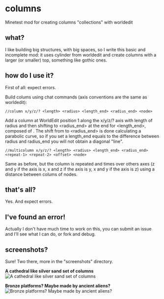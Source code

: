 # columns
Minetest mod for creating columns "collections" with worldedit

## what?
I like building big structures, with big spaces, so I write this basic and incomplete mod: it uses cylinder from worldedit 
and create columns with a larger (or smaller) top, something like gothic ones.

## how do I use it?
First of all: expect errors.

Build colums using chat commands (axis conventions are the same as worldedit):

```//column x/y/z/? <length> <radius> <length_end> <radius_end> <node>```

Add a column at WorldEdit position 1 along the x/y/z/? axis with length <length> of radius <radius> and then shifting to 
<radius_end> at the end for <length_end>, composed of <node>. The shift from <radius> to <radius_end> is done calculating a
parabolic curve, so if you set a length_end equals to the difference between radius and radius_end you will not obtain 
a diagonal "line".

```//multicolumn x/y/z/? <length> <radius> <length_end> <radius_end> <repeat-1> <repeat-2> <offset> <node>```

Same as before, but the column is repeated <repeat-1> and <repeat-2> times over others axes (z and y if the axis is x, 
x and z if the axis is y, x and y if the axis is z) using a distance between colums of <offset> nodes.

## that's all?
Yes. And expect errors.

## I've found an error!
Actually I don't have much time to work on this, you can submit an issue and I'll see what I can do, or fork and debug.

## screenshots?
Sure! Two there, more in the "screenshots" directory.

**A cathedral like silver sand set of columns**
![A cathedral like silver sand set of columns](https://github.com/elettrico/columns/blob/master/screenshots/cathedral_like_silversand.png)

**Bronze platforms? Maybe made by ancient aliens?**
![Bronze platforms? Maybe made by ancient aliens?](https://github.com/elettrico/columns/blob/master/screenshots/bronze_colums_or_platform.png)
